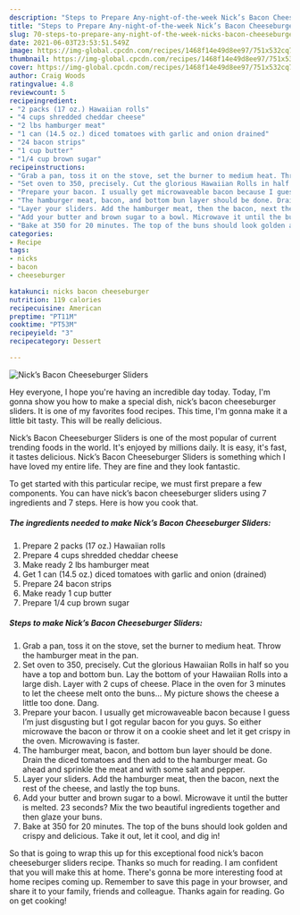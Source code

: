 ```yaml
---
description: "Steps to Prepare Any-night-of-the-week Nick’s Bacon Cheeseburger Sliders"
title: "Steps to Prepare Any-night-of-the-week Nick’s Bacon Cheeseburger Sliders"
slug: 70-steps-to-prepare-any-night-of-the-week-nicks-bacon-cheeseburger-sliders
date: 2021-06-03T23:53:51.549Z
image: https://img-global.cpcdn.com/recipes/1468f14e49d8ee97/751x532cq70/nicks-bacon-cheeseburger-sliders-recipe-main-photo.jpg
thumbnail: https://img-global.cpcdn.com/recipes/1468f14e49d8ee97/751x532cq70/nicks-bacon-cheeseburger-sliders-recipe-main-photo.jpg
cover: https://img-global.cpcdn.com/recipes/1468f14e49d8ee97/751x532cq70/nicks-bacon-cheeseburger-sliders-recipe-main-photo.jpg
author: Craig Woods
ratingvalue: 4.8
reviewcount: 5
recipeingredient:
- "2 packs (17 oz.) Hawaiian rolls"
- "4 cups shredded cheddar cheese"
- "2 lbs hamburger meat"
- "1 can (14.5 oz.) diced tomatoes with garlic and onion drained"
- "24 bacon strips"
- "1 cup butter"
- "1/4 cup brown sugar"
recipeinstructions:
- "Grab a pan, toss it on the stove, set the burner to medium heat. Throw the hamburger meat in the pan."
- "Set oven to 350, precisely. Cut the glorious Hawaiian Rolls in half so you have a top and bottom bun. Lay the bottom of your Hawaiian Rolls into a large dish. Layer with 2 cups of cheese. Place in the oven for 3 minutes to let the cheese melt onto the buns... My picture shows the cheese a little too done. Dang."
- "Prepare your bacon. I usually get microwaveable bacon because I guess I’m just disgusting but I got regular bacon for you guys. So either microwave the bacon or throw it on a cookie sheet and let it get crispy in the oven. Microwaving is faster."
- "The hamburger meat, bacon, and bottom bun layer should be done. Drain the diced tomatoes and then add to the hamburger meat. Go ahead and sprinkle the meat and with some salt and pepper."
- "Layer your sliders. Add the hamburger meat, then the bacon, next the rest of the cheese, and lastly the top buns."
- "Add your butter and brown sugar to a bowl. Microwave it until the butter is melted. 23 seconds? Mix the two beautiful ingredients together and then glaze your buns."
- "Bake at 350 for 20 minutes. The top of the buns should look golden and crispy and delicious. Take it out, let it cool, and dig in!"
categories:
- Recipe
tags:
- nicks
- bacon
- cheeseburger

katakunci: nicks bacon cheeseburger 
nutrition: 119 calories
recipecuisine: American
preptime: "PT11M"
cooktime: "PT53M"
recipeyield: "3"
recipecategory: Dessert

---
```



![Nick’s Bacon Cheeseburger Sliders](https://img-global.cpcdn.com/recipes/1468f14e49d8ee97/751x532cq70/nicks-bacon-cheeseburger-sliders-recipe-main-photo.jpg)

Hey everyone, I hope you're having an incredible day today. Today, I'm gonna show you how to make a special dish, nick’s bacon cheeseburger sliders. It is one of my favorites food recipes. This time, I'm gonna make it a little bit tasty. This will be really delicious.



Nick’s Bacon Cheeseburger Sliders is one of the most popular of current trending foods in the world. It's enjoyed by millions daily. It is easy, it's fast, it tastes delicious. Nick’s Bacon Cheeseburger Sliders is something which I have loved my entire life. They are fine and they look fantastic.


To get started with this particular recipe, we must first prepare a few components. You can have nick’s bacon cheeseburger sliders using 7 ingredients and 7 steps. Here is how you cook that.

<!--inarticleads1-->

##### The ingredients needed to make Nick’s Bacon Cheeseburger Sliders:

1. Prepare 2 packs (17 oz.) Hawaiian rolls
1. Prepare 4 cups shredded cheddar cheese
1. Make ready 2 lbs hamburger meat
1. Get 1 can (14.5 oz.) diced tomatoes with garlic and onion (drained)
1. Prepare 24 bacon strips
1. Make ready 1 cup butter
1. Prepare 1/4 cup brown sugar




<!--inarticleads2-->

##### Steps to make Nick’s Bacon Cheeseburger Sliders:

1. Grab a pan, toss it on the stove, set the burner to medium heat. Throw the hamburger meat in the pan.
1. Set oven to 350, precisely. Cut the glorious Hawaiian Rolls in half so you have a top and bottom bun. Lay the bottom of your Hawaiian Rolls into a large dish. Layer with 2 cups of cheese. Place in the oven for 3 minutes to let the cheese melt onto the buns... My picture shows the cheese a little too done. Dang.
1. Prepare your bacon. I usually get microwaveable bacon because I guess I’m just disgusting but I got regular bacon for you guys. So either microwave the bacon or throw it on a cookie sheet and let it get crispy in the oven. Microwaving is faster.
1. The hamburger meat, bacon, and bottom bun layer should be done. Drain the diced tomatoes and then add to the hamburger meat. Go ahead and sprinkle the meat and with some salt and pepper.
1. Layer your sliders. Add the hamburger meat, then the bacon, next the rest of the cheese, and lastly the top buns.
1. Add your butter and brown sugar to a bowl. Microwave it until the butter is melted. 23 seconds? Mix the two beautiful ingredients together and then glaze your buns.
1. Bake at 350 for 20 minutes. The top of the buns should look golden and crispy and delicious. Take it out, let it cool, and dig in!




So that is going to wrap this up for this exceptional food nick’s bacon cheeseburger sliders recipe. Thanks so much for reading. I am confident that you will make this at home. There's gonna be more interesting food at home recipes coming up. Remember to save this page in your browser, and share it to your family, friends and colleague. Thanks again for reading. Go on get cooking!
